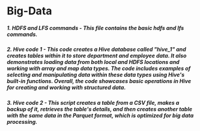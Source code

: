 # Big-Data
##### 1. HDFS and LFS commands - This file contains the basic hdfs and lfs commands.
##### 2. Hive code 1 - This code creates a Hive database called "hive_1" and creates tables within it to store department and employee data. It also demonstrates loading data from both local and HDFS locations and working with array and map data types. The code includes examples of selecting and manipulating data within these data types using Hive's built-in functions. Overall, the code showcases basic operations in Hive for creating and working with structured data.
##### 3. Hive code 2 - This script creates a table from a CSV file, makes a backup of it, retrieves the table's details, and then creates another table with the same data in the Parquet format, which is optimized for big data processing.

